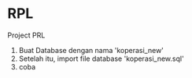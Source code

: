 # RPL

Project PRL

1. Buat Database dengan nama 'koperasi_new'
2. Setelah itu, import file database 'koperasi_new.sql'
3. coba